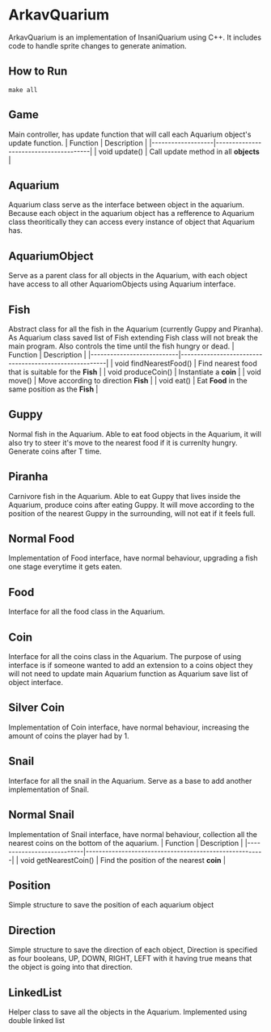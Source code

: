 # ArkavQuarium

ArkavQuarium is an implementation of InsaniQuarium using C++. It includes code to handle sprite changes to generate animation.

## How to Run

`make all`

## Game
Main controller, has update function that will call each Aquarium object's update function.
| Function          | Description                           |
|-------------------|---------------------------------------|
| void update()     | Call update method in all **objects** |
## Aquarium
Aquarium class serve as the interface between object in the aquarium. Because each object in the aquarium object has a refference to Aquarium class theoritically they can access every instance of object that Aquarium has. 

## AquariumObject
Serve as a parent class for all objects in the Aquarium, with each object have access to all other AquariomObjects using Aquarium interface.

## Fish
Abstract class for all the fish in the Aquarium (currently Guppy and Piranha). As Aquarium class saved list of Fish extending Fish class will not break the main program. Also controls the time until the fish hungry or dead.
| Function                  | Description                                           |
|---------------------------|-------------------------------------------------------|
| void findNearestFood()    | Find nearest food that is suitable for the **Fish**   |
| void produceCoin()        | Instantiate a **coin**                                |
| void move()               | Move according to direction **Fish**                  |
| void eat()                | Eat **Food** in the same position as the **Fish**     |
## Guppy
Normal fish in the Aquarium. Able to eat food objects in the Aquarium, it will also try to steer it's move to the nearest food if it is currenlty hungry. Generate coins after T time.

## Piranha
Carnivore fish in the Aquarium. Able to eat Guppy that lives inside the Aquarium, produce coins after eating Guppy. It will move according to the position of the nearest Guppy in the surrounding, will not eat if it feels full.

## Normal Food
Implementation of Food interface, have normal behaviour, upgrading a fish one stage everytime it gets eaten.

## Food
Interface for all the food class in the Aquarium.

## Coin
Interface for all the coins class in the Aquarium. The purpose of using interface is if someone wanted to add an extension to a coins object they will not need to update main Aquarium function as Aquarium save list of object interface.

## Silver Coin
Implementation of Coin interface, have normal behaviour, increasing the amount of coins the player had by 1.

## Snail
Interface for all the snail in the Aquarium. Serve as a base to add another implementation of Snail.

## Normal Snail
Implementation of Snail interface, have normal behaviour, collection all the nearest coins on the bottom of the aquarium.
| Function                  | Description                                           |
|---------------------------|-------------------------------------------------------|
| void getNearestCoin()     | Find the position of the nearest **coin**             |
## Position
Simple structure to save the position of each aquarium object

## Direction
Simple structure to save the direction of each object, Direction is specified as four booleans, UP, DOWN, RIGHT, LEFT with it having true means that the object is going into that direction.

## LinkedList
Helper class to save all the objects in the Aquarium. Implemented using double linked list

